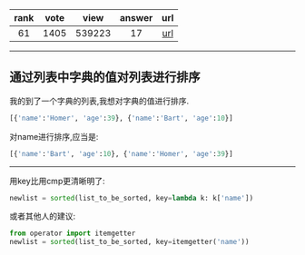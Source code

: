 
| rank | vote | view | answer | url |
|:-:|:-:|:-:|:-:|:-:|
|61|1405|539223|17| [url](http://stackoverflow.com/questions/72899/how-do-i-sort-a-list-of-dictionaries-by-a-value-of-the-dictionary-in-python) |
***

## 通过列表中字典的值对列表进行排序

我的到了一个字典的列表,我想对字典的值进行排序.

```python
[{'name':'Homer', 'age':39}, {'name':'Bart', 'age':10}]
```

对name进行排序,应当是:

```python
[{'name':'Bart', 'age':10}, {'name':'Homer', 'age':39}]
```

***

用key比用cmp更清晰明了:

```python
newlist = sorted(list_to_be_sorted, key=lambda k: k['name'])
```

或者其他人的建议:

```python
from operator import itemgetter
newlist = sorted(list_to_be_sorted, key=itemgetter('name'))
```
